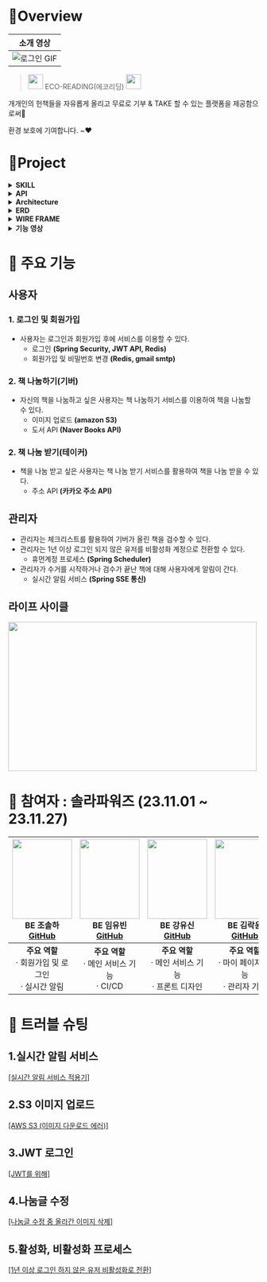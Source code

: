 #  🍳Overview

 
| 소개 영상 |
| :--------: |
| ![로그인 GIF](https://github.com/Team-Solar-Powers/eco_reading/assets/74632395/37aab975-6afe-48ab-b9f9-079981c37fd2)|






> <img src="https://github.com/Team-Solar-Powers/eco_reading/assets/74632395/0e157e21-c028-4ac6-9e3e-f5fd7b2c54db" width="30"> ECO-READING(에코리딩) <img src="https://github.com/Team-Solar-Powers/eco_reading/assets/74632395/0e157e21-c028-4ac6-9e3e-f5fd7b2c54db" width="30">


  개개인의 헌책들을 자유롭게 올리고 무료로 기부 & TAKE 할 수 있는 플랫폼을 제공함으로써👀
  
  환경 보호에 기여합니다. ~❤


 



#  🚩Project

<details>
<summary><strong>SKILL</strong></summary>
<div markdown="1">       

**[Front-end]**  
<img src="https://img.shields.io/badge/javascript-F7DF1E?style=for-the-badge&logo=javascript&logoColor=black"> 
<img src="https://img.shields.io/badge/bootstrap-7952B3?style=for-the-badge&logo=bootstrap&logoColor=white">
<img src="https://img.shields.io/badge/css-1572B6?style=for-the-badge&logo=css3&logoColor=white">
<img src="https://img.shields.io/badge/HTML5-E34F26?style=for-the-badge&logo=html5&logoColor=white" /> 
<img src="https://img.shields.io/badge/Thymeleaf-005F0F?style=for-the-badge&logo=thymeleaf&logoColor=white">


**[Back-end]**   
<img src="https://img.shields.io/badge/java%2011-007396?style=for-the-badge&logo=java&logoColor=white"> 
<img src="https://img.shields.io/badge/MySQL%208.0.2-4479A1?style=for-the-badge&logo=mysql&logoColor=white"> 
<img src="https://img.shields.io/badge/spring%20boot-6DB33F?style=for-the-badge&logo=springboot&logoColor=white">
<img src="https://img.shields.io/badge/spring%20security-6DB33F?style=for-the-badge&logo=springsecurity&logoColor=white">
<img src="https://img.shields.io/badge/apache%20tomcat-F8DC75?style=for-the-badge&logo=apachetomcat&logoColor=white"> 
<img src="https://img.shields.io/badge/JPA-005F0F?style=for-the-badge&logo=jpa&logoColor=white">
<img src="https://img.shields.io/badge/Redis-D82C20?style=for-the-badge&logo=redis&logoColor=white">



**[Tool & Environment]**  
<img src="https://img.shields.io/badge/github-181717?style=for-the-badge&logo=github&logoColor=white"> 
<img src="https://img.shields.io/badge/IntelliJ%20IDEA-CB5B8D?style=for-the-badge&logo=intellijidea&logoColor=white">
<img src="https://img.shields.io/badge/DataGrip-CB5B8D?style=for-the-badge&logo=datagrip&logoColor=white">
<img src="https://img.shields.io/badge/MySQL%20Workbench-4479A1?style=for-the-badge&logo=mysql&logoColor=white">
<img src="https://img.shields.io/badge/figma-F24E1E?style=for-the-badge&logo=figma&logoColor=white"> 
<img src="https://img.shields.io/badge/Postman-FF6C37?style=for-the-badge&logo=postman&logoColor=white">

**[CI/CD]**  
<img src="https://img.shields.io/badge/Docker-2496ED?style=for-the-badge&logo=docker&logoColor=white">
<img src="https://img.shields.io/badge/GitHub%20Actions-2088FF?style=for-the-badge&logo=githubactions&logoColor=white">
<img src="https://img.shields.io/badge/AWS%20Elastic%20Beanstalk-232F3E?style=for-the-badge&logo=amazonaws&logoColor=white">
<img src="https://img.shields.io/badge/AWS%20RDS-527FFF?style=for-the-badge&logo=amazonrds&logoColor=white">
<img src="https://img.shields.io/badge/AWS%20S3-569A31?style=for-the-badge&logo=amazons3&logoColor=white">
<img src="https://img.shields.io/badge/AWS%20EC2-FF9900?style=for-the-badge&logo=amazonec2&logoColor=white">


</div>
</details>

<details>
<summary><strong>API</strong></summary>
<div markdown="1">       

- **JWT(Jason Web Token)**: 회원 로그인 기능 활용 <img src="https://img.shields.io/badge/JWT-black?style=for-the-badge&logo=JSON%20web%20tokens&logoColor=white">
- **카카오 주소 검색**: 배송지 주소 입력을 돕기 위해 사용 <img align="center" src="https://img.shields.io/badge/Daum-FFCD00?style=for-the-badge&logo=kakao&logoColor=black" />
- **Gmail SMTP**: 회원 가입 확인, 비밀번호 찾기 등 이메일 서비스를 위해 사용 <img align="center" src="https://img.shields.io/badge/Gmail-D14836?style=for-the-badge&logo=gmail&logoColor=white" />
- **Naver Books API**: 책 정보 검색과 관련 데이터를 활용 
  <img src="https://img.shields.io/badge/Naver-03C75A?style=for-the-badge&logo=naver&logoColor=white">
  
- **OAuth 2.0 카카오 소셜 로그인**: 사용자 인증 및 로그인 기능을 위해 사용
  <img src="https://img.shields.io/badge/OAuth%202.0%20Kakao-FFCD00?style=for-the-badge&logo=kakao&logoColor=black">

- **AWS S3**: 데이터 저장 및 관리를 위해 사용 <img src="https://img.shields.io/badge/AWS%20S3-569A31?style=for-the-badge&logo=amazons3&logoColor=white">

- **SSE Emitter**: 실시간 데이터 스트리밍 및 알림 기능을 위해 사용 <img src="https://img.shields.io/badge/SSE%20Emitter-007396?style=for-the-badge&logo=streaming&logoColor=white">


  


</div>
</details>

<details>
<summary><strong>Architecture</strong></summary>
<div markdown="1">       

![image](https://github.com/Team-Solar-Powers/eco_reading/assets/74632395/a73a80ec-aee2-46c9-bae8-f4e972b5f969)



</div>
</details>

<details>
<summary><strong>ERD</strong></summary>
<div markdown="1">       

![image](https://github.com/Team-Solar-Powers/eco_reading/assets/74632395/ab3c3bae-eb1c-4f6f-a341-46d8a70489bf)



</div>
</details>


<details>
<summary><strong>WIRE FRAME</strong></summary>
<div markdown="1">  
  
![image](https://github.com/Team-Solar-Powers/eco_reading/assets/74632395/0fe1bab7-0319-4ceb-ad37-411c3f078ba0)


[피그마 링크 입니다.](https://www.figma.com/file/rxLKOIfFVjn3o0MMHGPFzD/checkcheck?type=design&node-id=0-1&mode=design)

</div>
</details>

<details>
<summary><strong>기능 영상</strong></summary>
<div markdown="1">       

| 회원가입 기능 | 로그인 기능 |
| :--------: | :--------: |
| ![회원가입기능](https://github.com/Team-Solar-Powers/eco_reading/assets/140530127/dd00d3eb-c39d-4e47-b9fd-65b3a58442e8)|![로그인기능](https://github.com/Team-Solar-Powers/eco_reading/assets/140530127/7ab1671d-45df-49cf-a129-bc1032655712)|
|**소셜로그인 기능**|**아이디/패스워드찾기 기능**|
| ![카카오소셜로그인](https://github.com/Team-Solar-Powers/eco_reading/assets/140530127/069e5e1a-c59e-4dc5-825a-1bfb1a35a08d)|![아이디패스워드찾기](https://github.com/Team-Solar-Powers/eco_reading/assets/140530127/3c583ae8-edcf-4d87-aaaa-1a307c63603a)|
|**나눔글 등록 기능**|**나눔글 수정/삭제 기능**|
| ![나눔글등록](https://github.com/Team-Solar-Powers/eco_reading/assets/140530127/8c51af07-9f44-42b3-8acc-9ce85bf4d9d5)|![나눔글수정삭제](https://github.com/Team-Solar-Powers/eco_reading/assets/140530127/3add529f-de1b-499d-8be7-2de0dd15d35f)|
|**나눔받기 기능**|**나눔글 검색 기능**|
| ![나눔받기](https://github.com/Team-Solar-Powers/eco_reading/assets/140530127/a9e162d6-df5c-42a6-bda3-738549945583)|![검색](https://github.com/Team-Solar-Powers/eco_reading/assets/140530127/1c96f8b6-5553-49a1-b709-8ef4b4481fa3)|
|**마이페이지 기능**|**(관리자) 도서 수거/검수/알림 기능**|
| ![마이페이지](https://github.com/Team-Solar-Powers/eco_reading/assets/140530127/983389d0-6888-45c5-90c0-14b38c3ed795)|![수거검수알림](https://github.com/Team-Solar-Powers/eco_reading/assets/140530127/0bcd3c39-55ff-418d-b260-f717d690bd7d)|
|**(관리자) 전체 유저관리 기능**|**(관리자) 전체 나눔글관리 기능**|
| ![유저관리](https://github.com/Team-Solar-Powers/eco_reading/assets/140530127/81063717-f6d5-4a44-b07b-0df4652cc9e7)|![나눔글관리](https://github.com/Team-Solar-Powers/eco_reading/assets/140530127/a036ad3f-db55-4ae0-99ab-a803e17ab880)|

</div>
</details>

#  📍 주요 기능

## **사용자**
### 1. 로그인 및 회원가입
- 사용자는 로그인과 회원가입 후에 서비스를 이용할 수 있다.
  - 로그인 **(Spring Security, JWT API, Redis)**
  - 회원가입 및 비밀번호 변경 **(Redis, gmail smtp)**


### 2. 책 나눔하기(기버)
- 자신의 책을 나눔하고 싶은 사용자는 책 나눔하기 서비스를 이용하여 책을 나눔할 수 있다.
  - 이미지 업로드 **(amazon S3)**
  - 도서 API **(Naver Books API)**

### 2. 책 나눔 받기(테이커)
- 책을 나눔 받고 싶은 사용자는 책 나눔 받기 서비스를 활용하여 책을 나눔 받을 수 있다.
  - 주소 API **(카카오 주소 API)**

 ## **관리자**
 - 관리자는 체크리스트를 활용하여 기버가 올린 책을 검수할 수 있다.
 - 관리자는 1년 이상 로그인 되지 않은 유저를 비활성화 계정으로 전환할 수 있다.
   -   휴먼계정 프로세스 **(Spring Scheduler)**
 - 관리자가 수거를 시작하거나 검수가 끝난 책에 대해 사용자에게 알림이 간다.
   - 실시간 알림 서비스 **(Spring SSE 통신)**

 ## **라이프 사이클**
<img src="https://github.com/Team-Solar-Powers/eco_reading/assets/141232792/fc819e75-cd8f-4fe3-abde-8f440b4f56af" width="500" height="300">


#  🚀 참여자 : 솔라파워즈 (23.11.01 ~ 23.11.27)


|<img src="https://github.com/Team-Solar-Powers/eco_reading/assets/74632395/c5259aff-07fe-4837-81a1-be5226d184b1" width="120" height="160"/><br/>BE 조솔하 <a href="https://github.com/josolha">GitHub</a>|<img src="https://github.com/Team-Solar-Powers/eco_reading/assets/74632395/4ddcd83d-4c48-4575-a5e6-ad30735fa1e8" width="120" height="160"/><br/>BE 임유빈 <a href="https://github.com/yubin-im">GitHub</a>|<img src="https://github.com/Team-Solar-Powers/eco_reading/assets/74632395/5ad2d7ab-16af-485d-a650-44cb5f833b6f" width="120" height="160"/><br/>BE 강유신 <a href="https://github.com/simidot">GitHub</a>|<img src="https://github.com/Team-Solar-Powers/eco_reading/assets/74632395/366dd0fa-6e4e-4064-94d6-c17ded5662e2" width="120" height="160"/><br/>BE 김락윤 <a href="https://github.com/rakyun1">GitHub</a>|
|:---:|:---:|:---:|:---:|
| <strong>주요 역할</strong> <br> &middot; 회원가입 및 로그인 <br> &middot; 실시간 알림|<strong>주요 역할</strong> <br> &middot; 메인 서비스 기능 <br> &middot; CI/CD | <strong>주요 역할</strong> <br> &middot; 메인 서비스 기능 <br> &middot; 프론트 디자인 | <strong>주요 역할</strong> <br> &middot; 마이 페이지 기능 <br> &middot; 관리자 기능|




#  💊 트러블 슈팅
## 1.실시간 알림 서비스
[ [실시간 알림 서비스 적용기] ](https://josolha.tistory.com/36)

## 2.S3 이미지 업로드
[ [AWS S3 (이미지 다운로드 에러)] ](https://josolha.tistory.com/35)

## 3.JWT 로그인
[ [JWT를 위해] ](https://josolha.tistory.com/28)

## 4.나눔글 수정
[ [나눔글 수정 중 올라간 이미지 삭제] ](https://www.notion.so/rakyun/e6b65542efdf443cade7229cf397e7d6)

## 5.활성화, 비활성화 프로세스
[[1년 이상 로그인 하지 않은 유저 비활성화로 전환]](https://www.notion.so/rakyun/44d6245c8db24fb0bf1b22ee2268fe86)
